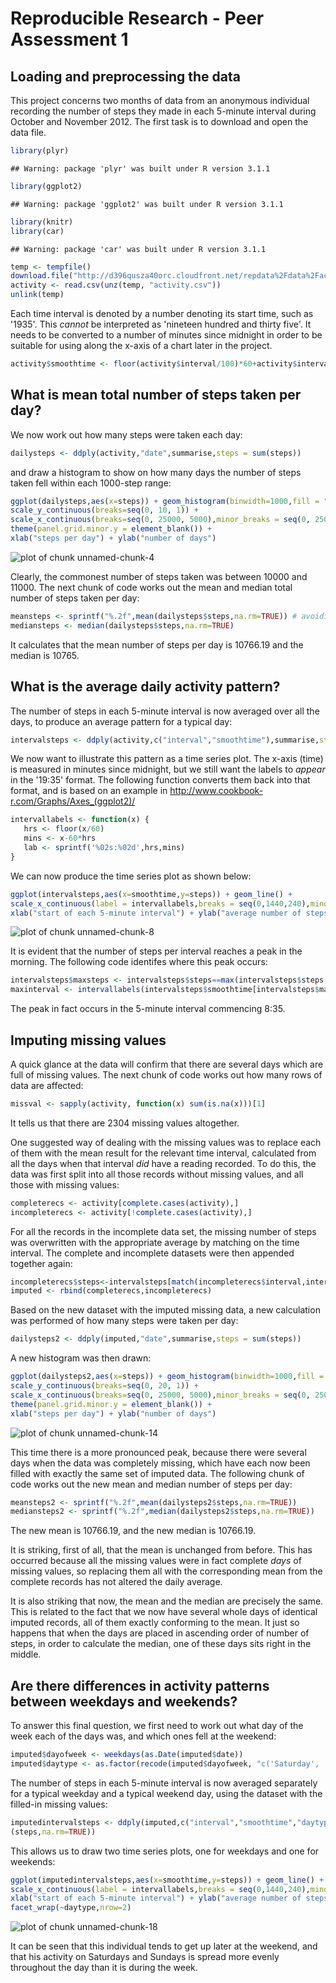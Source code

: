 Reproducible Research - Peer Assessment 1
========================================================

## Loading and preprocessing the data
This project concerns two months of data from an anonymous individual recording the number of steps they made in each 5-minute interval during October and November 2012. The first task is to download and open the data file.


```r
library(plyr)
```

```
## Warning: package 'plyr' was built under R version 3.1.1
```

```r
library(ggplot2)
```

```
## Warning: package 'ggplot2' was built under R version 3.1.1
```

```r
library(knitr)
library(car)
```

```
## Warning: package 'car' was built under R version 3.1.1
```

```r
temp <- tempfile()
download.file("http://d396qusza40orc.cloudfront.net/repdata%2Fdata%2Factivity.zip",temp)
activity <- read.csv(unz(temp, "activity.csv"))
unlink(temp)
```

Each time interval is denoted by a number denoting its start time, such as '1935'. This *cannot* be interpreted as 'nineteen hundred and thirty five'. It needs to be converted to a number of minutes since midnight in order to be suitable for using along the x-axis of a chart later in the project. 

```r
activity$smoothtime <- floor(activity$interval/100)*60+activity$interval - 100*floor(activity$interval/100)
```
## What is mean total number of steps taken per day?
We now work out how many steps were taken each day:

```r
dailysteps <- ddply(activity,"date",summarise,steps = sum(steps))
```
and draw a histogram to show on how many days the number of steps taken fell within each 1000-step range:

```r
ggplot(dailysteps,aes(x=steps)) + geom_histogram(binwidth=1000,fill = "black", colour = "white") +
scale_y_continuous(breaks=seq(0, 10, 1)) +
scale_x_continuous(breaks=seq(0, 25000, 5000),minor_breaks = seq(0, 25000, 1000)) +
theme(panel.grid.minor.y = element_blank()) +
xlab("steps per day") + ylab("number of days")
```

![plot of chunk unnamed-chunk-4](figure/unnamed-chunk-4-1.png) 

Clearly, the commonest number of steps taken was between 10000 and 11000. The next chunk of code works out the mean and median total number of steps taken per day:

```r
meansteps <- sprintf("%.2f",mean(dailysteps$steps,na.rm=TRUE)) # avoiding scientific notation
mediansteps <- median(dailysteps$steps,na.rm=TRUE)
```
It calculates that the mean number of steps per day is 10766.19 and the median is 10765.

## What is the average daily activity pattern?
The number of steps in each 5-minute interval is now averaged over all the days, to produce an average pattern for a typical day:

```r
intervalsteps <- ddply(activity,c("interval","smoothtime"),summarise,steps = mean(steps,na.rm=TRUE))
```
We now want to illustrate this pattern as a time series plot. The x-axis (time) is measured in minutes since midnight, but we still want the labels to *appear* in the '19:35' format. The following function converts them back into that format, and is based on an example in http://www.cookbook-r.com/Graphs/Axes_(ggplot2)/ 

```r
intervallabels <- function(x) {
   hrs <- floor(x/60)
   mins <- x-60*hrs
   lab <- sprintf('%02s:%02d',hrs,mins)
}
```
We can now produce the time series plot as shown below:

```r
ggplot(intervalsteps,aes(x=smoothtime,y=steps)) + geom_line() + 
scale_x_continuous(label = intervallabels,breaks = seq(0,1440,240),minor_breaks= seq(0,1440,60)) +
xlab("start of each 5-minute interval") + ylab("average number of steps per 5-minute interval")
```

![plot of chunk unnamed-chunk-8](figure/unnamed-chunk-8-1.png) 

It is evident that the number of steps per interval reaches a peak in the morning. The following code identifes where this peak occurs:

```r
intervalsteps$maxsteps <- intervalsteps$steps==max(intervalsteps$steps,rm.na=TRUE)
maxinterval <- intervallabels(intervalsteps$smoothtime[intervalsteps$maxsteps])
```
The peak in fact occurs in the 5-minute interval commencing  8:35.

## Imputing missing values
A quick glance at the data will confirm that there are several days which are full of missing values. The next chunk of code works out how many rows of data are affected:

```r
missval <- sapply(activity, function(x) sum(is.na(x)))[1]
```
It tells us that there are 2304 missing values altogether.

One suggested way of dealing with the missing values was to replace each of them with the mean result for the relevant time interval, calculated from all the days when that interval *did* have a reading recorded. To do this, the data was first split into all those records without missing values, and all those with missing values:

```r
completerecs <- activity[complete.cases(activity),]
incompleterecs <- activity[!complete.cases(activity),]
```
For all the records in the incomplete data set, the missing number of steps was overwritten with the appropriate average by matching on the time interval. The complete and incomplete datasets were then appended together again:

```r
incompleterecs$steps<-intervalsteps[match(incompleterecs$interval,intervalsteps$interval),3]
imputed <- rbind(completerecs,incompleterecs)
```
Based on the new dataset with the imputed missing data, a new calculation was performed of how many steps were taken per day:

```r
dailysteps2 <- ddply(imputed,"date",summarise,steps = sum(steps))
```
A new histogram was then drawn:

```r
ggplot(dailysteps2,aes(x=steps)) + geom_histogram(binwidth=1000,fill = "black", colour = "white") +
scale_y_continuous(breaks=seq(0, 20, 1)) +
scale_x_continuous(breaks=seq(0, 25000, 5000),minor_breaks = seq(0, 25000, 1000)) +
theme(panel.grid.minor.y = element_blank()) +
xlab("steps per day") + ylab("number of days")
```

![plot of chunk unnamed-chunk-14](figure/unnamed-chunk-14-1.png) 

This time there is a more pronounced peak, because there were several days when the data was completely missing, which have each now been filled with exactly the same set of imputed data. The following chunk of code works out the new mean and median number of steps per day:

```r
meansteps2 <- sprintf("%.2f",mean(dailysteps2$steps,na.rm=TRUE))
mediansteps2 <- sprintf("%.2f",median(dailysteps2$steps,na.rm=TRUE))
```
The new mean is 10766.19, and the new median is 10766.19. 

It is striking, first of all, that the mean is unchanged from before. This has occurred because all the missing values were in fact complete *days* of missing values, so replacing them all with the corresponding mean from the complete records has not altered the daily average. 

It is also striking that now, the mean and the median are precisely the same. This is related to the fact that we now have several whole days of identical imputed records, all of them exactly conforming to the mean. It just so happens that when the days are placed in ascending order of number of steps, in order to calculate the median, one of these days sits right in the middle.

## Are there differences in activity patterns between weekdays and weekends?
To answer this final question, we first need to work out what day of the week each of the days was, and which ones fell at the weekend:

```r
imputed$dayofweek <- weekdays(as.Date(imputed$date))
imputed$daytype <- as.factor(recode(imputed$dayofweek, "c('Saturday', 'Sunday')='weekend'; else='weekday'"))
```
The number of steps in each 5-minute interval is now averaged separately for a typical weekday and a typical weekend day,  using the dataset with the filled-in missing values:

```r
imputedintervalsteps <- ddply(imputed,c("interval","smoothtime","daytype"),summarise,steps = mean
(steps,na.rm=TRUE))
```
This allows us to draw two time series plots, one for weekdays and one for weekends:

```r
ggplot(imputedintervalsteps,aes(x=smoothtime,y=steps)) + geom_line() + 
scale_x_continuous(label = intervallabels,breaks = seq(0,1440,240),minor_breaks= seq(0,1440,60)) +
xlab("start of each 5-minute interval") + ylab("average number of steps per 5-minute interval") +
facet_wrap(~daytype,nrow=2)
```

![plot of chunk unnamed-chunk-18](figure/unnamed-chunk-18-1.png) 

It can be seen that this individual tends to get up later at the weekend, and that his activity on Saturdays and Sundays is spread more evenly throughout the day than it is during the week.
